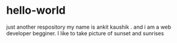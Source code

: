 # hello-world
just another respository
my name is ankit kaushik . 
and i am a web developer begginer. 
I like to take picture of sunset and sunrises

